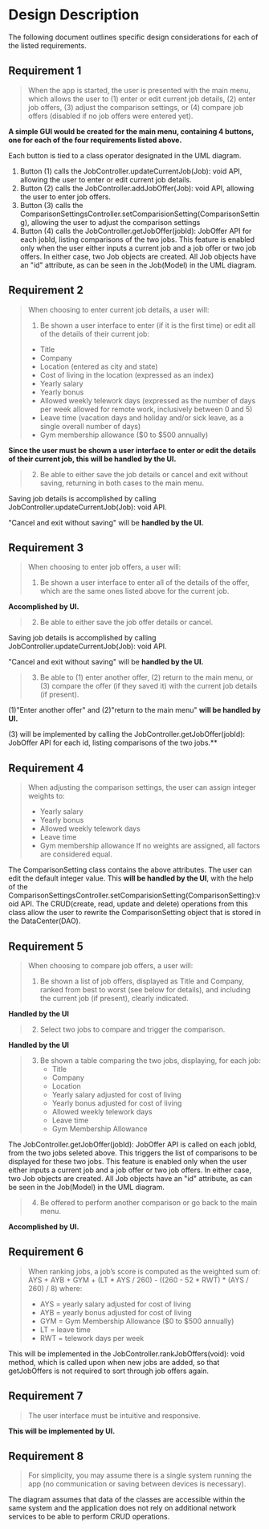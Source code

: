 # Design Description

The following document outlines specific design considerations for each of the listed requirements.

## Requirement 1
> When the app is started, the user is presented with the main menu, which allows the user to (1) enter or edit current job details, (2) enter job offers, (3) adjust the comparison settings, or (4) compare job offers (disabled if no job offers were entered yet).  

**A simple GUI would be created for the main menu, containing 4 buttons, one for each of the four requirements listed above.**


Each button is tied to a class operator designated in the UML diagram.

1. Button (1) calls the JobController.updateCurrentJob(Job): void API, allowing the user to enter or edit current job details.
2. Button (2) calls the JobController.addJobOffer(Job): void API, allowing the user to enter job offers.
3. Button (3) calls the ComparisonSettingsController.setComparisionSetting(ComparisonSetting), allowing the user to adjust the comparison settings
4. Button (4) calls the JobController.getJobOffer(jobId): JobOffer API for each jobId, listing comparisons of the two jobs. This feature is enabled only when the user either inputs a current job and a job offer or two job offers. In either case, two Job objects are created. All Job objects have an "id" attribute, as can be seen in the Job(Model) in the UML diagram.

## Requirement 2
> When choosing to enter current job details, a user will:
>   1. Be shown a user interface to enter (if it is the first time) or edit all of the details of their current job:
> - Title
> - Company
> - Location (entered as city and state)
> - Cost of living in the location (expressed as an index)
> - Yearly salary
> - Yearly bonus
> - Allowed weekly telework days (expressed as the number of days per week allowed for remote work, inclusively between 0 and 5)
> - Leave time (vacation days and holiday and/or sick leave, as a single overall number of days)
> - Gym membership allowance ($0 to $500 annually)

**Since the user must be shown a user interface to enter or edit the details of their current job, this will be handled by the UI.**
>
> 2. Be able to either save the job details or cancel and exit without saving, returning in both cases to the main menu.

Saving job details is accomplished by calling JobController.updateCurrentJob(Job): void API.

"Cancel and exit without saving" will be **handled by the UI.**

## Requirement 3
> When choosing to enter job offers, a user will:
> 1. Be shown a user interface to enter all of the details of the offer, which are the same ones listed above for the current job.

**Accomplished by UI.**
> 2. Be able to either save the job offer details or cancel.

Saving job details is accomplished by calling JobController.updateCurrentJob(Job): void API.

"Cancel and exit without saving" will be **handled by the UI.**

> 3. Be able to (1) enter another offer, (2) return to the main menu, or (3) compare the offer (if they saved it) with the current job details (if present).

(1)"Enter another offer" and (2)"return to the main menu" **will be handled by UI.**

(3) will be implemented by calling the JobController.getJobOffer(jobId): JobOffer API for each id, listing comparisons of the two jobs.**



## Requirement 4
> When adjusting the comparison settings, the user can assign integer weights to:
> - Yearly salary
> - Yearly bonus
> - Allowed weekly telework days
> - Leave time
> - Gym membership allowance
> If no weights are assigned, all factors are considered equal.

The ComparisonSetting class contains the above attributes. The user can edit the default integer value. This **will be handled by the UI**, with the help of the  ComparisonSettingsController.setComparisionSetting(ComparisonSetting):void API.
The CRUD(create, read, update and delete) operations from this class allow the user to rewrite the ComparisonSetting object that is stored in the DataCenter(DAO).

## Requirement 5
> When choosing to compare job offers, a user will:
> 1. Be shown a list of job offers, displayed as Title and Company, ranked from best to worst (see below for details), and including the current job (if present), clearly indicated.

**Handled by the UI**

> 2. Select two jobs to compare and trigger the comparison.

**Handled by the UI**
> 3. Be shown a table comparing the two jobs, displaying, for each job:
>    - Title
>    - Company
>    - Location
>    - Yearly salary adjusted for cost of living
>    - Yearly bonus adjusted for cost of living
>    - Allowed weekly telework days
>    - Leave time
>    - Gym Membership Allowance

The JobController.getJobOffer(jobId): JobOffer API is called on each jobId, from the two jobs seleted above. This triggers the list of comparisons to be displayed for these two jobs. This feature is enabled only when the user either inputs a current job and a job offer or two job offers. In either case, two Job objects are created. All Job objects have an "id" attribute, as can be seen in the Job(Model) in the UML diagram.

> 4. Be offered to perform another comparison or go back to the main menu.

**Accomplished by UI.**


## Requirement 6
> When ranking jobs, a job’s score is computed as the weighted sum of:
> AYS + AYB + GYM + (LT * AYS / 260) - ((260 - 52 * RWT) * (AYS / 260) / 8)
> where:  
> - AYS = yearly salary adjusted for cost of living  
> - AYB = yearly bonus adjusted for cost of living  
> - GYM = Gym Membership Allowance ($0 to $500 annually)  
> - LT = leave time  
> - RWT = telework days per week  

This will be implemented in the JobController.rankJobOffers(void): void method, which is called upon when new jobs are added, so that getJobOffers is not required to sort through job offers again.

## Requirement 7
> The user interface must be intuitive and responsive.

**This will be implemented by UI.**

## Requirement 8
> For simplicity, you may assume there is a single system running the app (no communication or saving between devices is necessary).

The diagram assumes that data of the classes are accessible within the same system and the application does not rely on additional network services to be able to perform CRUD operations.
